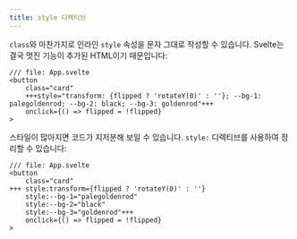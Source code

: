 ```yaml
---
title: style 디렉티브
---
```


`class`와 마찬가지로 인라인 `style` 속성을 문자 그대로 작성할 수 있습니다. Svelte는 결국 멋진 기능이 추가된 HTML이기 때문입니다:

```svelte
/// file: App.svelte
<button
	class="card"
	+++style="transform: {flipped ? 'rotateY(0)' : ''}; --bg-1: palegoldenrod; --bg-2: black; --bg-3: goldenrod"+++
	onclick={() => flipped = !flipped}
>
```

스타일이 많아지면 코드가 지저분해 보일 수 있습니다. `style:` 디렉티브를 사용하여 정리할 수 있습니다:

```svelte
/// file: App.svelte
<button
	class="card"
+++	style:transform={flipped ? 'rotateY(0)' : ''}
	style:--bg-1="palegoldenrod"
	style:--bg-2="black"
	style:--bg-3="goldenrod"+++
	onclick={() => flipped = !flipped}
>
```
